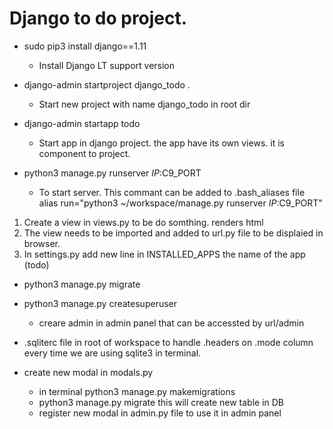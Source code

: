 # Django to do project. 

- sudo pip3 install django==1.11
  - Install Django LT support version

- django-admin startproject django_todo .
  - Start new project with name django_todo in root dir

- django-admin startapp todo
  - Start app in django project. the app have its own views. it is component to project.

- python3 manage.py runserver $IP:$C9_PORT
  - To start server. This commant can be added to .bash_aliases file alias run="python3 ~/workspace/manage.py runserver $IP:$C9_PORT"

1. Create a view in views.py to be do somthing. renders html
1. The view needs to be imported and added to url.py file to be displaied in browser. 
1. In settings.py add new line in INSTALLED_APPS  the name of the app (todo)

- python3 manage.py migrate
- python3 manage.py createsuperuser
    - creare admin in admin panel that can be accessted by url/admin

- .sqliterc file in root of workspace to handle .headers on .mode column every time we are using sqlite3 in terminal.

- create new modal in modals.py
    - in terminal python3 manage.py makemigrations
    - python3 manage.py migrate this will create new table in DB
    - register new modal in admin.py file to use it in admin panel
